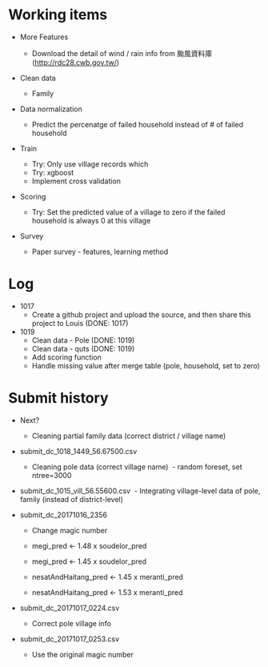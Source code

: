 # Working items
* More Features
  - Download the detail of wind / rain info from 颱風資料庫(http://rdc28.cwb.gov.tw/)  

* Clean data
  - Family

* Data normalization
  - Predict the percenatge of failed household instead of # of failed household

* Train
  - Try: Only use village records which 
  - Try: xgboost
  - Implement cross validation

* Scoring
  - Try: Set the predicted value of a village to zero if the failed household is always 0 at this village

* Survey
  - Paper survey - features, learning method

# Log
* 1017
  - Create a github project and upload the source, and then share this project to Louis (DONE: 1017)
* 1019  
  - Clean data - Pole (DONE: 1019)
  - Clean data - quts (DONE: 1019)
  - Add scoring function
  - Handle missing value after merge table (pole, household, set to zero)

# Submit history

* Next?
  - Cleaning partial family data (correct district / village name)

* submit_dc_1018_1449_56.67500.csv
  - Cleaning pole data (correct village name)
  - random foreset, set ntree=3000

* submit_dc_1015_vill_56.55600.csv
  - Integrating village-level data of pole, family (instead of district-level)

* submit_dc_20171016_2356
  - Change magic number
  - megi_pred <- 1.48 x soudelor_pred
  - megi_pred <- 1.45 x soudelor_pred

  - nesatAndHaitang_pred <- 1.45 x meranti_pred
  - nesatAndHaitang_pred <- 1.53 x meranti_pred

* submit_dc_20171017_0224.csv
  - Correct pole village info

* submit_dc_20171017_0253.csv
  - Use the original magic number
